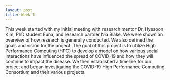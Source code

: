 ```yaml
---
layout: post
title: Week 1
---
```


This week started with my initial meeting with research mentor Dr. Hyesoon Kim, PhD student Euna, and research partner Nia Blake.
We were shown an overview of how research is generally conducted. We also defined the goals and vision for the project:
The goal of this project is to utilize High Performance Computing (HPC) to develop a model on how various social interactions have influenced the spread of COVID-19 and how they will continue to impact the disease.
We then established a timeline for our project and began investigating the COVID-19 High Performance Computing Consortium and their various projects.
